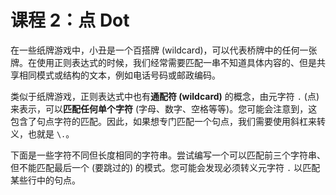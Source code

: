 # 课程 2：点 Dot

在一些纸牌游戏中，小丑是一个百搭牌 (wildcard)，可以代表桥牌中的任何一张牌。在使用正则表达式的时候，我们经常需要匹配一串不知道具体内容的、但是共享相同模式或结构的文本，例如电话号码或邮政编码。

类似于纸牌游戏，正则表达式中也有**通配符 (wildcard)** 的概念，由元字符 `.` (点) 来表示，可以**匹配任何单个字符** (字母、数字、空格等等)。您可能会注意到，这包含了句点字符的匹配。因此，如果想专门匹配一个句点，我们需要使用斜杠来转义，也就是 `\.`。 

下面是一些字符不同但长度相同的字符串。尝试编写一个可以匹配前三个字符串、但不能匹配最后一个 (要跳过的) 的模式。您可能会发现必须转义元字符 `.` 以匹配某些行中的句点。

<Exercise 
  title="练习 2：使用通配符"
  :data='[{type: "match", text: "cat."}, {type: "match", text: "896."}, {type: "match", text: "?=+."}, {type: "skip", text: "abc1"}]'
  solution="您可以使用 {...\.} 来匹配前三个 (通配) 字符，同时转义最后一个通配符元字符来匹配到句点。这保证了它不会匹配到第四行的 '1'。"
  nextUrl="/lesson/matching_characters.html"
/>